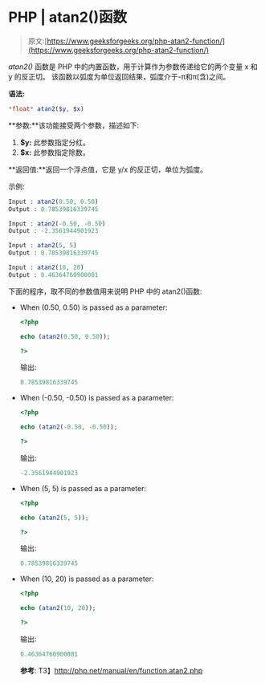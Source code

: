 # PHP | atan2()函数

> 原文:[https://www.geeksforgeeks.org/php-atan2-function/](https://www.geeksforgeeks.org/php-atan2-function/)

*atan2()* 函数是 PHP 中的内置函数，用于计算作为参数传递给它的两个变量 x 和 y 的反正切。
该函数以弧度为单位返回结果，弧度介于-π和π(含)之间。

**语法:**

```php
*float* atan2($y, $x)
```

**参数:**该功能接受两个参数，描述如下:

1.  **$y:** 此参数指定分红。
2.  **$x:** 此参数指定除数。

**返回值:**返回一个浮点值，它是 y/x 的反正切，单位为弧度。

示例:

```php
Input : atan2(0.50, 0.50)
Output : 0.78539816339745

Input : atan2(-0.50, -0.50)
Output : -2.3561944901923

Input : atan2(5, 5) 
Output : 0.78539816339745

Input : atan2(10, 20) 
Output : 0.46364760900081

```

下面的程序，取不同的参数值用来说明 PHP 中的 atan2()函数:

*   When (0.50, 0.50) is passed as a parameter:

    ```php
    <?php

    echo (atan2(0.50, 0.50));

    ?>      
    ```

    输出:

    ```php
    0.78539816339745
    ```

*   When (-0.50, -0.50) is passed as a parameter:

    ```php
    <?php

    echo (atan2(-0.50, -0.50));

    ?>      
    ```

    输出:

    ```php
    -2.3561944901923
    ```

*   When (5, 5) is passed as a parameter:

    ```php
    <?php

    echo (atan2(5, 5));

    ?>      
    ```

    输出:

    ```php
    0.78539816339745
    ```

*   When (10, 20) is passed as a parameter:

    ```php
    <?php

    echo (atan2(10, 20));

    ?>      
    ```

    输出:

    ```php
    0.46364760900081
    ```

    **参考**:
    T3】http://php.net/manual/en/function.atan2.php